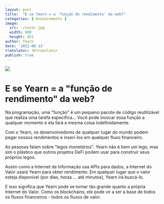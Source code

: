 ```yaml
---
layout: post
title:  "E se Yearn = a 'função de rendimento' da web?"
categories: [ Annoucements ]
image:
  src: ./cover.jpg
  width: 800
  height: 451
author: Yearn
date: '2021-06-13'
translator: JKtranslator
publish: true
---
```


![](/_posts/_announcements/yearn-yield-function/yield1.jpg)

# E se Yearn = a "função de rendimento" da web?

Na programação, uma "função" é um pequeno pacote de código reutilizável que realiza uma tarefa específica... Você pode invocar essa função a qualquer momento e ela fará a mesma coisa indefinidamente.

Com o Yearn, os desenvolvedores de qualquer lugar do mundo podem pegar nossos rendimentos e inseri-los em qualquer fluxo financeiro.

As pessoas falam sobre "legos monetários". Yearn não é bem um lego, mas sim o plástico que outros projetos DeFi podem usar para construir seus próprios legos.

Assim como a Internet da Informação usa APIs para dados, a Internet do Valor usará Yearn para obter rendimento. Em qualquer lugar que o valor esteja disponível (por dias, horas ... até minutos), Yearn irá buscá-lo.

E isso significa que Yearn pode se tornar tão grande quanto a própria Internet do Valor. Como os blockchains, ele pode vir a ser a base de todos os fluxos financeiros - todos os fluxos de valor.